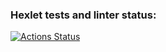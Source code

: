 ### Hexlet tests and linter status:
[![Actions Status](https://github.com/ikdi/js-algorithms-trees-project-lvl1/workflows/hexlet-check/badge.svg)](https://github.com/ikdi/js-algorithms-trees-project-lvl1/actions)